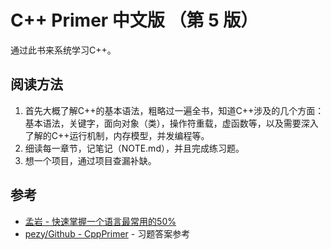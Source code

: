 # C++ Primer 中文版 （第 5 版） 

通过此书来系统学习C++。

## 阅读方法

1. 首先大概了解C\+\+的基本语法，粗略过一遍全书，知道C\+\+涉及的几个方面：基本语法，关键字，面向对象（类），操作符重载，虚函数等，以及需要深入了解的C\+\+运行机制，内存模型，并发编程等。  
2. 细读每一章节，记笔记（NOTE.md），并且完成练习题。  
3. 想一个项目，通过项目查漏补缺。  



## 参考

- [孟岩 - 快速掌握一个语言最常用的50%](https://blog.csdn.net/myan/article/details/3144661)  
- [pezy/Github - CppPrimer](https://github.com/pezy/CppPrimer) - 习题答案参考

